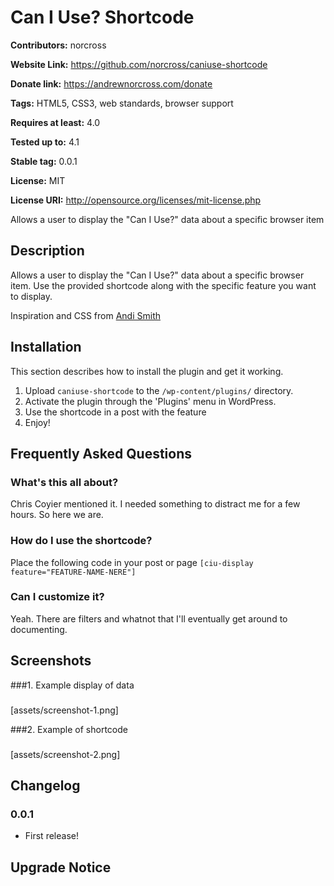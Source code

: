 # Can I Use? Shortcode #
**Contributors:** norcross

**Website Link:** https://github.com/norcross/caniuse-shortcode

**Donate link:** https://andrewnorcross.com/donate

**Tags:** HTML5, CSS3, web standards, browser support

**Requires at least:** 4.0

**Tested up to:** 4.1

**Stable tag:** 0.0.1

**License:** MIT

**License URI:** http://opensource.org/licenses/mit-license.php


Allows a user to display the "Can I Use?" data about a specific browser item

## Description ##

Allows a user to display the "Can I Use?" data about a specific browser item. Use the provided shortcode along with the specific feature you want to display.

Inspiration and CSS from [Andi Smith](https://github.com/andismith/caniuse-widget)

## Installation ##

This section describes how to install the plugin and get it working.

1. Upload `caniuse-shortcode` to the `/wp-content/plugins/` directory.
2. Activate the plugin through the 'Plugins' menu in WordPress.
3. Use the shortcode in a post with the feature
4. Enjoy!

## Frequently Asked Questions ##


### What's this all about? ###

Chris Coyier mentioned it. I needed something to distract me for a few hours. So here we are.

### How do I use the shortcode? ###

Place the following code in your post or page `[ciu-display feature="FEATURE-NAME-NERE"]`

### Can I customize it? ###

Yeah. There are filters and whatnot that I'll eventually get around to documenting.

## Screenshots ##

###1. Example display of data
###
[assets/screenshot-1.png]

###2. Example of shortcode
###
[assets/screenshot-2.png]



## Changelog ##


### 0.0.1 ###
* First release!


## Upgrade Notice ##
